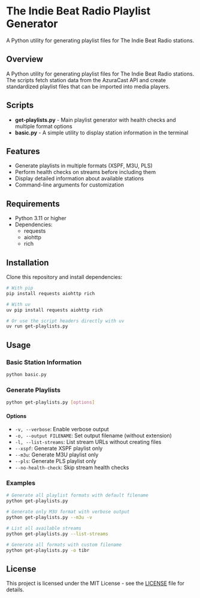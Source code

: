# The Indie Beat Radio Playlist Generator

A Python utility for generating playlist files for The Indie Beat Radio stations.

## Overview

A Python utility for generating playlist files for The Indie Beat Radio stations. The scripts fetch station data from the AzuraCast API and create standardized playlist files that can be imported into media players.

## Scripts

- **get-playlists.py** - Main playlist generator with health checks and multiple format options
- **basic.py** - A simple utility to display station information in the terminal

## Features

- Generate playlists in multiple formats (XSPF, M3U, PLS)
- Perform health checks on streams before including them
- Display detailed information about available stations
- Command-line arguments for customization

## Requirements

- Python 3.11 or higher
- Dependencies:
  - requests
  - aiohttp
  - rich

## Installation

Clone this repository and install dependencies:

```bash
# With pip
pip install requests aiohttp rich

# With uv
uv pip install requests aiohttp rich

# Or use the script headers directly with uv
uv run get-playlists.py
```

## Usage

### Basic Station Information

```bash
python basic.py
```

### Generate Playlists

```bash
python get-playlists.py [options]
```

#### Options

- `-v, --verbose`: Enable verbose output
- `-o, --output FILENAME`: Set output filename (without extension)
- `-l, --list-streams`: List stream URLs without creating files
- `--xspf`: Generate XSPF playlist only
- `--m3u`: Generate M3U playlist only
- `--pls`: Generate PLS playlist only
- `--no-health-check`: Skip stream health checks

### Examples

```bash
# Generate all playlist formats with default filename
python get-playlists.py

# Generate only M3U format with verbose output
python get-playlists.py --m3u -v

# List all available streams
python get-playlists.py --list-streams

# Generate all formats with custom filename
python get-playlists.py -o tibr
```

## License

This project is licensed under the MIT License - see the [LICENSE](LICENSE) file for details.
